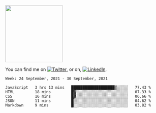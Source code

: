 <!-- ![visitors](https://visitor-badge.glitch.me/badge?page_id=page.id) -->

<img height="180em" src="https://github-readme-stats.vercel.app/api?username=alihernandez&show_icons=true&hide_border=true&&count_private=true&include_all_commits=true" />

<!-- Actual text -->

You can find me on [![Twitter][1.2]][1], or on, [![LinkedIn][2.2]][2].

<!-- Icons -->

[1.2]: http://i.imgur.com/wWzX9uB.png (twitter icon without padding)
[2.2]: https://raw.githubusercontent.com/MartinHeinz/MartinHeinz/master/linkedin-3-16.png (LinkedIn icon without padding)

<!-- Links to your social media accounts -->

[1]: https://twitter.com/phantomramen
[2]: https://www.linkedin.com/in/ali-hernandez-96b1b71a9/

<!--START_SECTION:waka-->
```text
Week: 24 September, 2021 - 30 September, 2021

JavaScript   3 hrs 13 mins   ███████████████████▒░░░░░   77.43 % 
HTML         18 mins         █▓░░░░░░░░░░░░░░░░░░░░░░░   07.33 % 
CSS          16 mins         █▓░░░░░░░░░░░░░░░░░░░░░░░   06.66 % 
JSON         11 mins         █░░░░░░░░░░░░░░░░░░░░░░░░   04.62 % 
Markdown     9 mins          █░░░░░░░░░░░░░░░░░░░░░░░░   03.82 % 
```
<!--END_SECTION:waka-->
